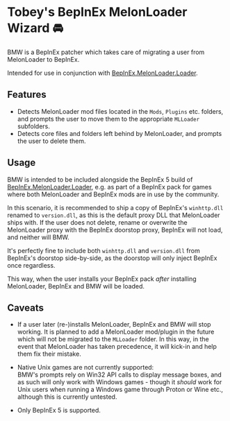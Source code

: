 ﻿# Tobey's BepInEx MelonLoader Wizard 🚘

BMW is a BepInEx patcher which takes care of migrating a user from MelonLoader to BepInEx.

Intended for use in conjunction with [BepInEx.MelonLoader.Loader](https://github.com/BepInEx/BepInEx.MelonLoader.Loader/).

## Features

-   Detects MelonLoader mod files located in the `Mods`, `Plugins` etc. folders, and prompts the user to move them to the
    appropriate `MLLoader` subfolders.
-   Detects core files and folders left behind by MelonLoader, and prompts the user to delete them.

## Usage

BMW is intended to be included alongside the BepInEx 5 build of [BepInEx.MelonLoader.Loader](https://github.com/BepInEx/BepInEx.MelonLoader.Loader/),
e.g. as part of a BepInEx pack for games where both MelonLoader and BepInEx mods are in use by the community.

In this scenario, it is recommended to ship a copy of BepInEx's `winhttp.dll` renamed to `version.dll`, as this is the default
proxy DLL that MelonLoader ships with. If the user does not delete, rename or overwrite the MelonLoader proxy with the
BepInEx doorstop proxy, BepInEx will not load, and neither will BMW.

It's perfectly fine to include both `winhttp.dll` and `version.dll` from BepInEx's doorstop side-by-side, as the doorstop
will only inject BepInEx once regardless.

This way, when the user installs your BepInEx pack _after_ installing MelonLoader, BepInEx and BMW will be loaded.

## Caveats

-   If a user later (re-)installs MelonLoader, BepInEx and BMW will stop working. It is planned to add a MelonLoader mod/plugin
    in the future which will not be migrated to the `MLLoader` folder. In this way, in the event that MelonLoader has taken
    precedence, it will kick-in and help them fix their mistake.

-   Native Unix games are not currently supported:\
    BMW's prompts rely on Win32 API calls to display message boxes, and as such will only work with Windows games - though it
    _should_ work for Unix users when running a Windows game through Proton or Wine etc., although this is currently untested.

-   Only BepInEx 5 is supported.
